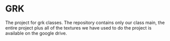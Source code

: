 # GRK
The project for grk classes.
The repository contains only our class main, the entire project plus all of the textures we have used to do the project is available on the google drive.
